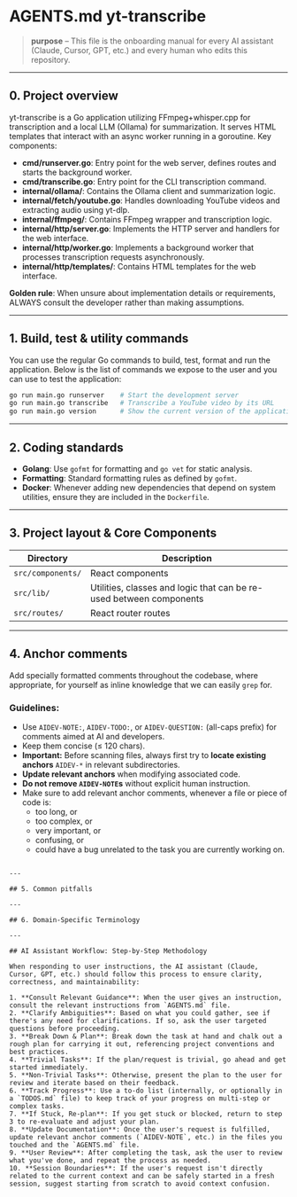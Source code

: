 # AGENTS.md yt-transcribe  

> **purpose** – This file is the onboarding manual for every AI assistant (Claude, Cursor, GPT, etc.) and every human who edits this repository.

---

## 0. Project overview

yt-transcribe is a Go application utilizing FFmpeg+whisper.cpp for transcription and a local LLM (Ollama) for summarization. It serves HTML templates that interact with an async worker running in a goroutine. Key components:

- **cmd/runserver.go**: Entry point for the web server, defines routes and starts the background worker.
- **cmd/transcribe.go**: Entry point for the CLI transcription command.
- **internal/ollama/**: Contains the Ollama client and summarization logic.
- **internal/fetch/youtube.go**: Handles downloading YouTube videos and extracting audio using yt-dlp.
- **internal/ffmpeg/**: Contains FFmpeg wrapper and transcription logic.
- **internal/http/server.go**: Implements the HTTP server and handlers for the web interface.
- **internal/http/worker.go**: Implements a background worker that processes transcription requests asynchronously.
- **internal/http/templates/**: Contains HTML templates for the web interface.

**Golden rule**: When unsure about implementation details or requirements, ALWAYS consult the developer rather than making assumptions.

---

## 1. Build, test & utility commands

You can use the regular Go commands to build, test, format and run the application. Below is the list of commands we expose to the user and you can use to test the application:

```bash
go run main.go runserver    # Start the development server
go run main.go transcribe   # Transcribe a YouTube video by its URL
go run main.go version      # Show the current version of the application
```

---

## 2. Coding standards

*  **Golang**: Use `gofmt` for formatting and `go vet` for static analysis. 
*  **Formatting**: Standard formatting rules as defined by `gofmt`.
*  **Docker**: Whenever adding new dependencies that depend on system utilities, ensure they are included in the `Dockerfile`.

---

## 3. Project layout & Core Components

| Directory         | Description                                                         |
| ----------------- | ------------------------------------------------------------------- |
| `src/components/` | React components                                                    |
| `src/lib/`        | Utilities, classes and logic that can be re-used between components |
| `src/routes/`     | React router routes                                                 |

---

## 4. Anchor comments

Add specially formatted comments throughout the codebase, where appropriate, for yourself as inline knowledge that we can easily `grep` for.

### Guidelines:

- Use `AIDEV-NOTE:`, `AIDEV-TODO:`, or `AIDEV-QUESTION:` (all-caps prefix) for comments aimed at AI and developers.
- Keep them concise (≤ 120 chars).
- **Important:** Before scanning files, always first try to **locate existing anchors** `AIDEV-*` in relevant subdirectories.
- **Update relevant anchors** when modifying associated code.
- **Do not remove `AIDEV-NOTE`s** without explicit human instruction.
- Make sure to add relevant anchor comments, whenever a file or piece of code is:
  * too long, or
  * too complex, or
  * very important, or
  * confusing, or
  * could have a bug unrelated to the task you are currently working on.
```

---

## 5. Common pitfalls

---

## 6. Domain-Specific Terminology

---

## AI Assistant Workflow: Step-by-Step Methodology

When responding to user instructions, the AI assistant (Claude, Cursor, GPT, etc.) should follow this process to ensure clarity, correctness, and maintainability:

1. **Consult Relevant Guidance**: When the user gives an instruction, consult the relevant instructions from `AGENTS.md` file.
2. **Clarify Ambiguities**: Based on what you could gather, see if there's any need for clarifications. If so, ask the user targeted questions before proceeding.
3. **Break Down & Plan**: Break down the task at hand and chalk out a rough plan for carrying it out, referencing project conventions and best practices.
4. **Trivial Tasks**: If the plan/request is trivial, go ahead and get started immediately.
5. **Non-Trivial Tasks**: Otherwise, present the plan to the user for review and iterate based on their feedback.
6. **Track Progress**: Use a to-do list (internally, or optionally in a `TODOS.md` file) to keep track of your progress on multi-step or complex tasks.
7. **If Stuck, Re-plan**: If you get stuck or blocked, return to step 3 to re-evaluate and adjust your plan.
8. **Update Documentation**: Once the user's request is fulfilled, update relevant anchor comments (`AIDEV-NOTE`, etc.) in the files you touched and the `AGENTS.md` file.
9. **User Review**: After completing the task, ask the user to review what you've done, and repeat the process as needed.
10. **Session Boundaries**: If the user's request isn't directly related to the current context and can be safely started in a fresh session, suggest starting from scratch to avoid context confusion.
